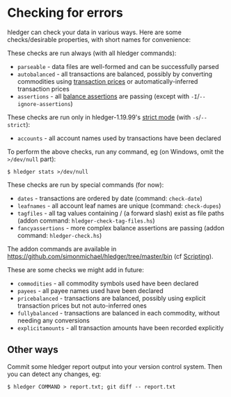 # Checking for errors

hledger can check your data in various ways. 
Here are some checks/desirable properties, with short names for convenience:

These checks are run always (with all hledger commands):

- `parseable` - data files are well-formed and can be successfully parsed
- `autobalanced` - all transactions are balanced, possibly by converting commodities using [transaction prices] or automatically-inferred transaction prices
- `assertions` - all [balance assertions] are passing (except with `-I`/`--ignore-assertions`)

[transaction prices]: journal.html#transaction-prices
[balance assertions]: journal.html#balance-assertions
[strict mode]: hledger.html#strict-mode

These checks are run only in hledger-1.19.99's [strict mode] (with `-s`/`--strict`):

- `accounts` - all account names used by transactions have been declared

To perform the above checks, run any command, eg
(on Windows, omit the `>/dev/null` part):
```shell
$ hledger stats >/dev/null
```

These checks are run by special commands (for now):

- `dates` - transactions are ordered by date (command: `check-date`)
- `leafnames` - all account leaf names are unique (command: `check-dupes`)
- `tagfiles` - all tag values containing / (a forward slash) exist as file paths (addon command: `hledger-check-tag-files.hs`)
- `fancyassertions` - more complex balance assertions are passing (addon command: `hledger-check.hs`)

The addon commands are available in <https://github.com/simonmichael/hledger/tree/master/bin> (cf [Scripting](scripting.html)).

These are some checks we might add in future:

- `commodities` - all commodity symbols used have been declared
- `payees` - all payee names used have been declared
- `pricebalanced` - transactions are balanced, possibly using explicit transaction prices but not auto-inferred ones
- `fullybalanced` - transactions are balanced in each commodity, without needing any conversions
- `explicitamounts` - all transaction amounts have been recorded explicitly


## Other ways

Commit some hledger report output into your version control system.
Then you can detect any changes, eg:

```shell
$ hledger COMMAND > report.txt; git diff -- report.txt
```
